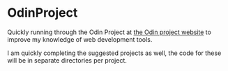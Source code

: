 # OdinProject
Quickly running through the Odin Project at [the Odin project website](theodinproject.com) to improve my knowledge of web development tools. 

I am quickly completing the suggested projects as well, the code for these will be in separate directories per project. 
